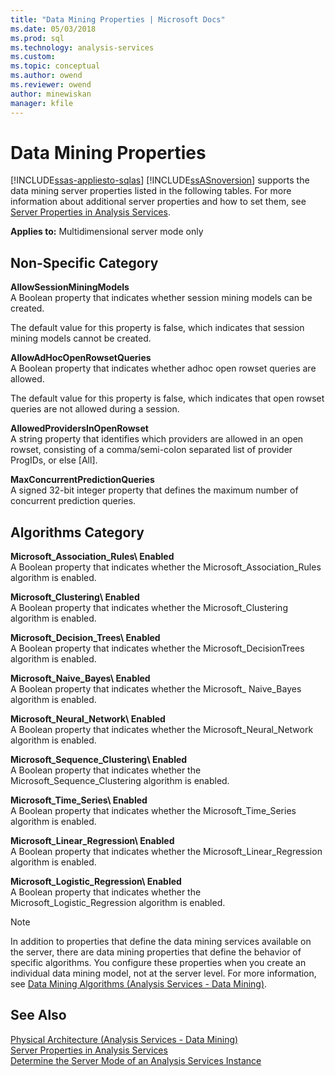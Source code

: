 ```yaml
---
title: "Data Mining Properties | Microsoft Docs"
ms.date: 05/03/2018
ms.prod: sql
ms.technology: analysis-services
ms.custom: 
ms.topic: conceptual
ms.author: owend
ms.reviewer: owend
author: minewiskan
manager: kfile
---
```

# Data Mining Properties
[!INCLUDE[ssas-appliesto-sqlas](../../includes/ssas-appliesto-sqlas.md)]
  [!INCLUDE[ssASnoversion](../../includes/ssasnoversion-md.md)] supports the data mining server properties listed in the following tables. For more information about additional server properties and how to set them, see [Server Properties in Analysis Services](../../analysis-services/server-properties/server-properties-in-analysis-services.md).  
  
 **Applies to:** Multidimensional server mode only  
  
## Non-Specific Category  
 **AllowSessionMiningModels**  
 A Boolean property that indicates whether session mining models can be created.  
  
 The default value for this property is false, which indicates that session mining models cannot be created.  
  
 **AllowAdHocOpenRowsetQueries**  
 A Boolean property that indicates whether adhoc open rowset queries are allowed.  
  
 The default value for this property is false, which indicates that open rowset queries are not allowed during a session.  
  
 **AllowedProvidersInOpenRowset**  
 A string property that identifies which providers are allowed in an open rowset, consisting of a comma/semi-colon separated list of provider ProgIDs, or else [All].  
  
 **MaxConcurrentPredictionQueries**  
 A signed 32-bit integer property that defines the maximum number of concurrent prediction queries.  
  
## Algorithms Category  
 **Microsoft_Association_Rules\ Enabled**  
 A Boolean property that indicates whether the Microsoft_Association_Rules algorithm is enabled.  
  
 **Microsoft_Clustering\ Enabled**  
 A Boolean property that indicates whether the Microsoft_Clustering algorithm is enabled.  
  
 **Microsoft_Decision_Trees\ Enabled**  
 A Boolean property that indicates whether the Microsoft_DecisionTrees algorithm is enabled.  
  
 **Microsoft_Naive_Bayes\ Enabled**  
 A Boolean property that indicates whether the Microsoft_ Naive_Bayes algorithm is enabled.  
  
 **Microsoft_Neural_Network\ Enabled**  
 A Boolean property that indicates whether the Microsoft_Neural_Network algorithm is enabled.  
  
 **Microsoft_Sequence_Clustering\ Enabled**  
 A Boolean property that indicates whether the Microsoft_Sequence_Clustering algorithm is enabled.  
  
 **Microsoft_Time_Series\ Enabled**  
 A Boolean property that indicates whether the Microsoft_Time_Series algorithm is enabled.  
  
 **Microsoft_Linear_Regression\ Enabled**  
 A Boolean property that indicates whether the Microsoft_Linear_Regression algorithm is enabled.  
  
 **Microsoft_Logistic_Regression\ Enabled**  
 A Boolean property that indicates whether the Microsoft_Logistic_Regression algorithm is enabled.  
  
> [!NOTE]  
>  In addition to properties that define the data mining services available on the server, there are data mining properties that define the behavior of specific algorithms. You configure these properties when you create an individual data mining model, not at the server level. For more information, see [Data Mining Algorithms &#40;Analysis Services - Data Mining&#41;](../../analysis-services/data-mining/data-mining-algorithms-analysis-services-data-mining.md).  
  
## See Also  
 [Physical Architecture &#40;Analysis Services - Data Mining&#41;](../../analysis-services/data-mining/physical-architecture-analysis-services-data-mining.md)   
 [Server Properties in Analysis Services](../../analysis-services/server-properties/server-properties-in-analysis-services.md)   
 [Determine the Server Mode of an Analysis Services Instance](../../analysis-services/instances/determine-the-server-mode-of-an-analysis-services-instance.md)  
  
  
